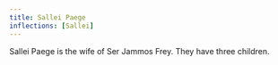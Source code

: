 ```yaml
---
title: Sallei Paege
inflections: [Sallei]
---
```


Sallei Paege is the wife of Ser Jammos Frey. They have three children.


